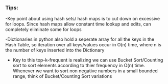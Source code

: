 
### Tips:
-Key point about using hash sets/ hash maps is to cut down on excessive for loops. Since hash maps allow constant time lookup and edits, can completely eliminate some for loops

-Dictionaries in python also hold a seperate array for all the keys in the Hash Table, so iteration over all keys/values occur in O(n) time, where n is the number of keys inserted into the Dictionary

- Key to this top-k-frequent is realizing we can use Bucket Sort/Counting sort to sort elements according to thier frequency in O(n) time. Whenever we want to sort non negative numbers in a small bounded range, think of Bucket/Counting Sort variations
